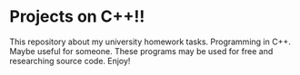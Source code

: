 # Projects on C++!!
This repository about my university homework tasks. Programming in C++. Maybe useful for someone.
These programs may be used for free and researching source code. Enjoy!
